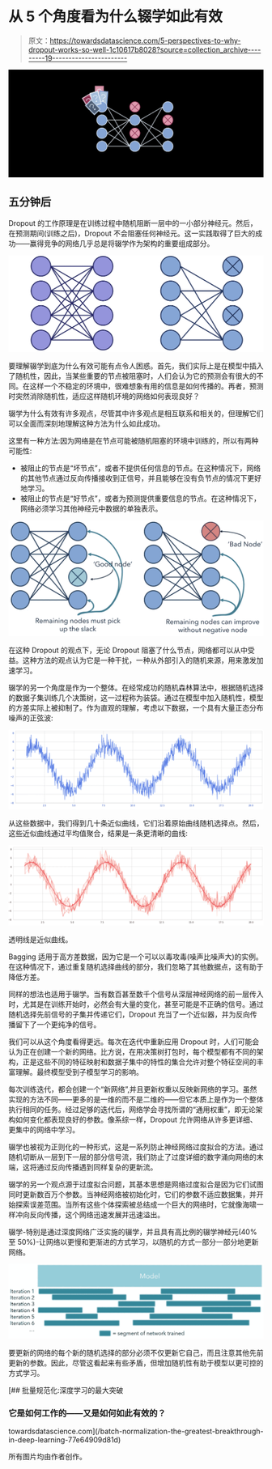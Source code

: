 # 从 5 个角度看为什么辍学如此有效

> 原文：<https://towardsdatascience.com/5-perspectives-to-why-dropout-works-so-well-1c10617b8028?source=collection_archive---------19----------------------->

![](img/e18e6288dde533c7a4b748619e35fe07.png)

## 五分钟后

Dropout 的工作原理是在训练过程中随机阻断一层中的一小部分神经元。然后，在预测期间(训练之后)，Dropout 不会阻塞任何神经元。这一实践取得了巨大的成功——赢得竞争的网络几乎总是将辍学作为架构的重要组成部分。

![](img/02f38fb13d4cb1c0586f6b6f3a5757dc.png)

要理解辍学到底为什么有效可能有点令人困惑。首先，我们实际上是在模型中插入了随机性，因此，当某些重要的节点被阻塞时，人们会认为它的预测会有很大的不同。在这样一个不稳定的环境中，很难想象有用的信息是如何传播的。再者，预测时突然消除随机性，适应这样随机环境的网络如何表现良好？

辍学为什么有效有许多观点，尽管其中许多观点是相互联系和相关的，但理解它们可以全面而深刻地理解这种方法为什么如此成功。

这里有一种方法:因为网络是在节点可能被随机阻塞的环境中训练的，所以有两种可能性:

*   被阻止的节点是“坏节点”，或者不提供任何信息的节点。在这种情况下，网络的其他节点通过反向传播接收到正信号，并且能够在没有负节点的情况下更好地学习。
*   被阻止的节点是“好节点”，或者为预测提供重要信息的节点。在这种情况下，网络必须学习其他神经元中数据的单独表示。

![](img/9e1c82500133c531fa69be6117006b16.png)

在这种 Dropout 的观点下，无论 Dropout 阻塞了什么节点，网络都可以从中受益。这种方法的观点认为它是一种干扰，一种从外部引入的随机来源，用来激发加速学习。

辍学的另一个角度是作为一个整体。在经常成功的随机森林算法中，根据随机选择的数据子集训练几个决策树，这一过程称为装袋。通过在模型中加入随机性，模型的方差实际上被抑制了。作为直观的理解，考虑以下数据，一个具有大量正态分布噪声的正弦波:

![](img/dd1f48fee385b0f5638e3a8ac3b8e304.png)

从这些数据中，我们得到几十条近似曲线，它们沿着原始曲线随机选择点。然后，这些近似曲线通过平均值聚合，结果是一条更清晰的曲线:

![](img/8ca39251c0fdcf0e7f1909ebfe1257f5.png)

透明线是近似曲线。

Bagging 适用于高方差数据，因为它是一个可以以毒攻毒(噪声比噪声大)的实例。在这种情况下，通过重复随机选择曲线的部分，我们忽略了其他数据点，这有助于降低方差。

同样的想法也适用于辍学。当有数百甚至数千个信号从深层神经网络的前一层传入时，尤其是在训练开始时，必然会有大量的变化，甚至可能是不正确的信号。通过随机选择先前信号的子集并传递它们，Dropout 充当了一个近似器，并为反向传播留下了一个更纯净的信号。

我们可以从这个角度看得更远。每次在迭代中重新应用 Dropout 时，人们可能会认为正在创建一个新的网络。比方说，在用决策树打包时，每个模型都有不同的架构，正是这些不同的特征映射和数据子集中的特性的集合允许对整个特征空间的丰富理解。最终模型受到子模型学习的影响。

每次训练迭代，都会创建一个“新网络”,并且更新权重以反映新网络的学习。虽然实现的方法不同——更多的是一维的而不是二维的——但它本质上是作为一个整体执行相同的任务。经过足够的迭代后，网络学会寻找所谓的“通用权重”，即无论架构如何变化都表现良好的参数。像系综一样，Dropout 允许网络从许多更详细、更集中的网络中学习。

辍学也被视为正则化的一种形式，这是一系列防止神经网络过度拟合的方法。通过随机切断从一层到下一层的部分信号流，我们防止了过度详细的数字涌向网络的末端，这将通过反向传播遇到同样复杂的更新流。

辍学的另一个观点源于过度拟合问题，其基本思想是网络过度拟合是因为它们试图同时更新数百万个参数。当神经网络被初始化时，它们的参数不适应数据集，并开始探索误差范围。当所有这些个体探索被总结成一个巨大的网络时，它就像海啸一样冲向反向传播，这个网络迅速发展并迅速溢出。

辍学-特别是通过深度网络广泛实施的辍学，并且具有高比例的辍学神经元(40%至 50%)-让网络以更慢和更渐进的方式学习，以随机的方式一部分一部分地更新网络。

![](img/35b759b16bcf41ed1d5d6228ce14b14c.png)

要更新的网络的每个新的随机选择的部分必须不仅更新它自己，而且注意其他先前更新的参数。因此，尽管这看起来有些矛盾，但增加随机性有助于模型以更可控的方式学习。

[](/batch-normalization-the-greatest-breakthrough-in-deep-learning-77e64909d81d) [## 批量规范化:深度学习的最大突破

### 它是如何工作的——又是如何如此有效的？

towardsdatascience.com](/batch-normalization-the-greatest-breakthrough-in-deep-learning-77e64909d81d) 

所有图片均由作者创作。